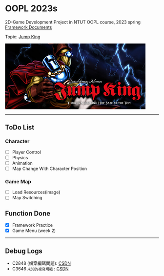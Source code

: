 # OOPL 2023s
2D-Game Development Project in NTUT OOPL course, 2023 spring  
[Framework Documents](https://lgf-readthedocs.readthedocs.io/zh_TW/latest/)

Topic: [Jump King](https://store.steampowered.com/app/1061090/Jump_King/?l=tchinese)

![image](header.jpg)

---

## ToDo List
### Character
- [ ] Player Control
- [ ] Physics
- [ ] Animation
- [ ] Map Change With Character Position

### Game Map
- [ ] Load Resources(image)
- [ ] Map Switching

## Function Done
- [x] Framework Practice
- [x] Game Menu (week 2)

---
## Debug Logs
- C2848 (檔案編碼問題): [CSDN](https://blog.csdn.net/H_O_W_E/article/details/105114971)
- C3646 <code>未知的複寫規範</code> : [CSDN](https://blog.csdn.net/qq_40913465/article/details/108599201)